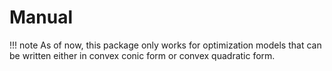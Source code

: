 # Manual

!!! note
    As of now, this package only works for optimization models that can be written either in convex conic form or convex quadratic form.